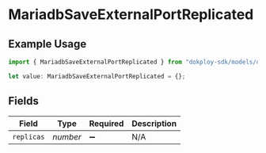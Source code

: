 # MariadbSaveExternalPortReplicated

## Example Usage

```typescript
import { MariadbSaveExternalPortReplicated } from "dokploy-sdk/models/operations";

let value: MariadbSaveExternalPortReplicated = {};
```

## Fields

| Field              | Type               | Required           | Description        |
| ------------------ | ------------------ | ------------------ | ------------------ |
| `replicas`         | *number*           | :heavy_minus_sign: | N/A                |